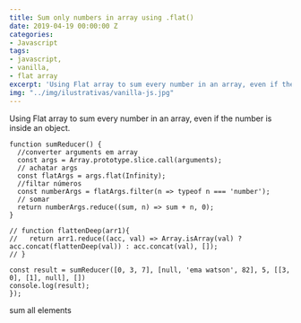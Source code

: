 ```yaml
---
title: Sum only numbers in array using .flat()
date: 2019-04-19 00:00:00 Z
categories:
- Javascript
tags:
- javascript,
- vanilla,
- flat array
excerpt: 'Using Flat array to sum every number in an array, even if the number is inside an object.'
img: "../img/ilustrativas/vanilla-js.jpg"
---
```


Using Flat array to sum every number in an array, even if the number is inside an object.

```javacript
function sumReducer() {
  //converter arguments em array
  const args = Array.prototype.slice.call(arguments);
  // achatar args
  const flatArgs = args.flat(Infinity);
  //filtar números
  const numberArgs = flatArgs.filter(n => typeof n === 'number');
  // somar
  return numberArgs.reduce((sum, n) => sum + n, 0);
}

// function flattenDeep(arr1){
//   return arr1.reduce((acc, val) => Array.isArray(val) ? acc.concat(flattenDeep(val)) : acc.concat(val), []);
// }

const result = sumReducer([0, 3, 7], [null, 'ema watson', 82], 5, [[3, 0], [1], null], [])
console.log(result);
});
```
<div data-grid="small-spacing row">
    <a data-btn data-sum="">sum all elements</a>
</div>